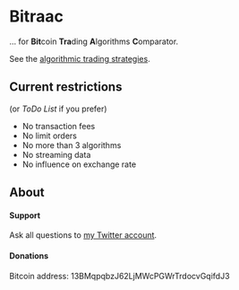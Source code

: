 # Bitraac

... for **Bit**coin **Tra**ding **A**lgorithms **C**omparator.

See the [algorithmic trading strategies](http://en.wikipedia.org/wiki/Algorithmic_trading#Strategies).

## Current restrictions

(or _ToDo List_ if you prefer)

  * No transaction fees
  * No limit orders
  * No more than 3 algorithms
  * No streaming data
  * No influence on exchange rate

## About

#### Support

Ask all questions to [my Twitter account](http://www.twitter.com/marcdeverdelhan).

#### Donations

Bitcoin address: 13BMqpqbzJ62LjMWcPGWrTrdocvGqifdJ3 
